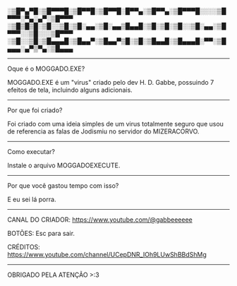 ░▒█▀▄▀█░▒█▀▀▀█░▒█▀▀█░▒█▀▀█░█▀▀▄░▒█▀▀▄░▒█▀▀▀█░░░░▒█▀▀▀░▀▄░▄▀░▒█▀▀▀
░▒█▒█▒█░▒█░░▒█░▒█░▄▄░▒█░▄▄▒█▄▄█░▒█░▒█░▒█░░▒█░▄▄░▒█▀▀▀░░▒█░░░▒█▀▀▀
░▒█░░▒█░▒█▄▄▄█░▒█▄▄▀░▒█▄▄▀▒█░▒█░▒█▄▄█░▒█▄▄▄█░▀▀░▒█▄▄▄░▄▀▒▀▄░▒█▄▄▄

---------------------------------------------------------------------------------------------------------------         

                                                                                        
Oque é o MOGGADO.EXE?
                                                                                      
MOGGADO.EXE é um "virus" criado pelo dev H. D. Gabbe, possuindo 7 efeitos de tela, incluindo alguns adicionais.


---------------------------------------------------------------------------------------------------------------      


Por que foi criado?

Foi criado com uma ideia simples de um virus totalmente seguro que usou de referencia as falas de Jodismiu no servidor do MIZERACORVO.


---------------------------------------------------------------------------------------------------------------      


Como executar?

Instale o arquivo MOGGADOEXECUTE.


---------------------------------------------------------------------------------------------------------------    


Por que você gastou tempo com isso?

E eu sei lá porra.


---------------------------------------------------------------------------------------------------------------      


CANAL DO CRIADOR: https://www.youtube.com/@gabbeeeeee

BOTÕES: Esc para sair.

CRÉDITOS: https://www.youtube.com/channel/UCepDNR_IOh9LUwShBBdShMg


---------------------------------------------------------------------------------------------------------------      
OBRIGADO PELA ATENÇÃO >:3
